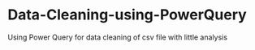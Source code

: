 # Data-Cleaning-using-PowerQuery
Using Power Query for data cleaning of csv file with little analysis
